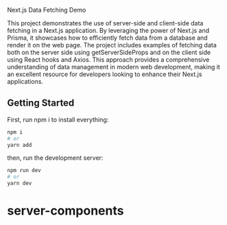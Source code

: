 Next.js Data Fetching Demo

This project demonstrates the use of server-side and client-side data fetching in a Next.js application. By leveraging the power of Next.js and Prisma, it showcases how to efficiently fetch data from a database and render it on the web page. The project includes examples of fetching data both on the server side using getServerSideProps and on the client side using React hooks and Axios. This approach provides a comprehensive understanding of data management in modern web development, making it an excellent resource for developers looking to enhance their Next.js applications.

## Getting Started

First, run npm i to install everything:

```bash
npm i
# or
yarn add
```

then, run the development server:

```bash
npm run dev
# or
yarn dev
```
# server-components

